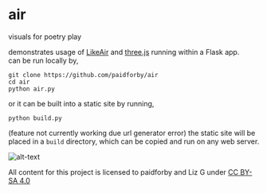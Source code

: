 # air
visuals for poetry play  

demonstrates usage of [LikeAir](https://github.com/paidforby/LikeAir) and [three.js](https://github.com/mrdoob/three.js) running within a Flask app.  
can be run locally by,
```
git clone https://github.com/paidforby/air
cd air
python air.py
```

or it can be built into a static site by running, 
```
python build.py
```
(feature not currently working due url generator error)
the static site will be placed in a `build` directory, which can be copied and run on any web server.  

![alt-text](https://raw.githubusercontent.com/paidforby/air/master/static/textures/air.jpg)

All content for this project is licensed to paidforby and Liz G under [CC BY-SA 4.0](https://creativecommons.org/licenses/by-sa/4.0/)
